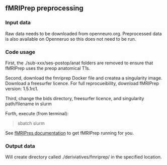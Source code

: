 ## fMRIPrep preprocessing

### Input data

Raw data needs to be downloaded from openneuro.org. Preprocessed data is also available on Openneruo so this does not need to be run. 

### Code usage

First, the ./sub-xxx/ses-postop/anat folders are removed to ensure that fMRIPrep uses the preop anatomical T1s.

Second, download the fmriprep Docker file and createa a singularity image. Download a freesurfer licence. For full reprocueibility, download fMRIPrep version: 1.5.1rc1.

Third, change the bids directory, freesurfer licence, and singularity path/filename in slurm

Forth, execute (from terminal):

> sbatch slurm

See [fMRIPres documentation](https://fmriprep.readthedocs.io/en/stable/usage.html) to get fMRIPrep running for you.

### Output data

Will create directory called ./deriviatives/fmriprep/ in the specified location.

